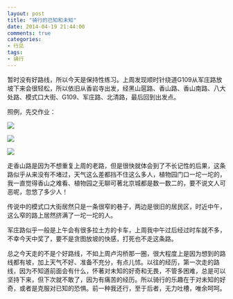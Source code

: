 ```yaml
---
layout: post
title: "骑行的已知和未知"
date: 2014-04-19 21:44:00
comments: true
categories:
- 行见
tags:
- 骑行
---
```


暂时没有好路线，所以今天是保持性练习。上周发现顺时针绕道G109从军庄路放坡下来会很轻松，所以依旧从香岩寺出发，经黑山扈路、香山路、香山南路、八大处路、模式口大街、G109、军庄路、北清路，最后回到出发点。

照例，先交作业：

![](http://pic.yupoo.com/leninlee/DH6LbtQT/medish.jpg)

![](http://pic.yupoo.com/leninlee/DH6KVk28/medish.jpg)

![](http://pic.yupoo.com/leninlee/DH6KUt7T/medish.jpg)

走香山路是因为不想重复上周的老路，但是很快就体会到了不长记性的后果，这条路似乎从来没有不堵过，天气这么差都挡不住这么多人，植物园门口一坨一坨的，我一直觉得香山之难看、植物园之无聊可著北京城都是数一数二的，要不说文人可恶呢，忽悠了多少人！

传说中的模式口大街居然只是一条很窄的巷子，两边是很旧的居民区，时近中午，这么窄的路上居然挤满了一坨一坨的人。

军庄路似乎一般是上午会有很多拉土方的卡车，上周我中午过后经过时车就不多，不幸今天中奖了，要不是贪图放坡的快感，打死也不走这条路。

总之今天走的不是个好路线，不如上周卢沟桥那一圈，很大程度上是因为想到的路线都有坡，加上天气不好、准备不充分，有点儿怵。以往的经历，第一次走的路线，因为不知道前面会有什么，怀著对未知的好奇和无畏，不管多困难，总是可以坚持下来，但下次就不敢了，因为有痛苦的经历。所以骑行的乐趣在于对未知的好奇，或者是克服对已知的恐惧。前一种我还行，至于后者，无力吐槽，唯余呵呵。
